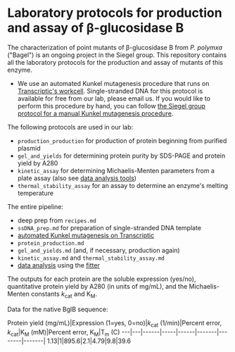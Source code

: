 # Laboratory protocols for production and assay of β-glucosidase B

The characterization of point mutants of β-glucosidase B from *P. polymxa* ("Bagel") is an ongoing project in the Siegel group. This repository contains all the laboratory protocols for the production and assay of mutants of this enzyme.

+ We use an automated Kunkel mutagenesis procedure that runs on [Transcriptic's workcell](https://www.transcriptic.com/). Single-stranded DNA for this protocol is available for free from our lab, please email us. If you would like to perform this procedure by hand, you can follow [the Siegel group protocol for a manual Kunkel mutagenesis procedure](https://docs.google.com/a/ucdavis.edu/folderview?usp=sharing&id=0B3zIXvOOrmpqcEM5WWRadThsVUE).

The following protocols are used in our lab:

+ `production_production` for production of protein beginning from purified plasmid
+ `gel_and_yields` for determining protein purity by SDS-PAGE and protein yield by A280
+ `kinetic_assay` for determining Michaelis-Menten parameters from a plate assay (also see [data analysis tools](bagel-fitter))
+ `thermal_stability_assay` for an assay to determine an enzyme's melting temperature

The entire pipeline:

+ deep prep from `recipes.md`
+ `ssDNA_prep.md` for preparation of single-stranded DNA template
+ [automated Kunkel mutagenesis on Transcriptic](bagel-robot)
+ `protein_production.md`
+ `gel_and_yields.md` (and, if necessary, production again)
+ `kinetic_assay.md` and `thermal_stability_assay.md`
+ [data analysis](bagel-fitter) using the [fitter]()

The outputs for each protein are the soluble expression (yes/no), quantitative protein yield by A280 (in units of mg/mL), and the Michaelis-Menten constants *k*<sub>cat</sub> and K<sub>M</sub>.

Data for the native BglB sequence:

Protein yield (mg/mL)|Expression (1=yes, 0=no)|*k*<sub>cat</sub> (1/min)|Percent error, *k*<sub>cat</sub>|K<sub>M</sub> (mM)|Percent error, K<sub>M</sub>|T<sub>m</sub> (C)
---|---|------|-----|------|-------|--------|-------|
1.13|1|895.6|2.1|4.79|9.8|39.6
